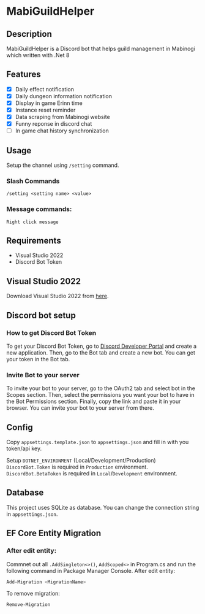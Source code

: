 # MabiGuildHelper

## Description
MabiGuildHelper is a Discord bot that helps guild management in Mabinogi which written with .Net 8

## Features
- [x] Daily effect notification
- [x] Daily dungeon information notification
- [x] Display in game Erinn time
- [X] Instance reset reminder
- [x] Data scraping from Mabinogi website
- [X] Funny reponse in discord chat
- [ ] In game chat history synchronization

## Usage
Setup the channel using `/setting` command.
### Slash Commands
```
/setting <setting name> <value>
```
### Message commands:
```
Right click message
```

## Requirements
- Visual Studio 2022
- Discord Bot Token

## Visual Studio 2022
Download Visual Studio 2022 from [here](https://visualstudio.microsoft.com/downloads/).
## Discord bot setup
### How to get Discord Bot Token
To get your Discord Bot Token, go to [Discord Developer Portal](https://discord.com/developers/applications) and create a new application. Then, go to the Bot tab and create a new bot. You can get your token in the Bot tab.
### Invite Bot to your server
To invite your bot to your server, go to the OAuth2 tab and select bot in the Scopes section. Then, select the permissions you want your bot to have in the Bot Permissions section. Finally, copy the link and paste it in your browser. You can invite your bot to your server from there.

## Config
Copy ``appsettings.template.json`` to ``appsettings.json`` and fill in with you token/api key.

Setup `DOTNET_ENVIRONMENT` (Local/Development/Production) `DiscordBot.Token` is required in `Production` environment. `DiscordBot.BetaToken` is required in `Local`/`Development` environment.

## Database
This project uses SQLite as database. You can change the connection string in `appsettings.json`.

## EF Core Entity Migration
### After edit entity:
Commnet out all ``.AddSingleton<>()``, ``AddScoped<>`` in Program.cs and run the following command in Package Manager Console.
After edit entity:
```PowerShell
Add-Migration <MigrationName>
```
To remove migration:
```PowerShell
Remove-Migration
```